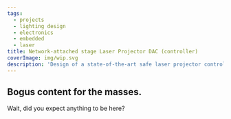 ```yaml
---
tags: 
  - projects
  - lighting design
  - electronics
  - embedded
  - laser
title: Network-attached stage Laser Projector DAC (controller)
coverImage: img/wip.svg
description: 'Design of a state-of-the-art safe laser projector controller. System watchdogs, multi-processor architecture, fully-monitored and with a custom network protocol.'
---
```

## Bogus content for the masses.
Wait, did you expect anything to be here?